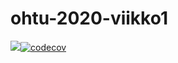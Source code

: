# ohtu-2020-viikko1

![](https://github.com/Nurou/ohtu-2020-viikko1/workflows/Java%20CI%20with%20Gradle/badge.svg)[![codecov](https://codecov.io/gh/Nurou/ohtu-2020-viikko1/branch/main/graph/badge.svg?token=KBMHMKIALN)](undefined)
